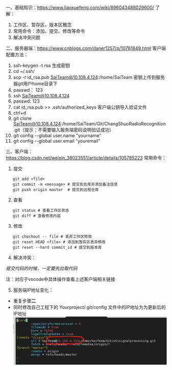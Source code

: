 一、基础知识：https://www.liaoxuefeng.com/wiki/896043488029600/
了解：

1. 工作区、暂存区、版本区概念
2. 常用命令：添加、提交、修改等命令
3. 解决冲突问题

二、服务器端：https://www.cnblogs.com/daner1257/p/10761849.html
客户端配置方法：

1. ssh-keygen -t rsa 生成密钥
2. cd ~/.ssh/
3. scp -r id_rsa.pub SaiTeam@10.108.4.124:/home/SaiTeam 密钥上传到服务器git用户home目录下
4. passwd： 123
6. ssh SaiTeam@10.108.4.124
7. passwd: 123
8. cat id_rsa.pub >> .ssh/authorized_keys 客户端公钥导入验证文件
9. ctrl+d
10. git clone SaiTeam@10.108.4.124:/home/SaiTeam/Git/ChangShuoRadioRecognition.git（提示：不需要输入服务端密码说明验证成功）
11. git config --global user.name "yourname"
12. git config --global user.email "youremail"

三、客户端：https://blog.csdn.net/weixin_38023551/article/details/105785223
常用命令：

1. 提交

```shell
   git add <file> 
   git commit -m <message> # 提交到仓库并添加备注信息
   git push origin master  # 提交到远程仓库
```

2. 查看

```shell
   git status # 查看工作区状态 
   git diff # 查看修改内容
```

3. 修改

```shell
   git checkout -- file # 丢弃工作区修改
   git reset HEAD <file> # 添加到暂存区丢弃修改
   git reset --hard commit_id # 提交到版本库
```

4. 解决冲突：

*提交代码的时候，一定要先拉取代码*

注：对应于vscode中具体操作查看上述客户端相关链接

5. 服务端IP地址变化：

- 重复步骤**二**
- 同时修改自己工程下的 Yourproject/.git/config 文件中的IP地址为为更新后的IP地址
  ![demo image](../resources/git.png)

